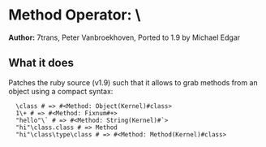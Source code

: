 # Method Operator: \\

**Author:** 7trans, Peter Vanbroekhoven, Ported to 1.9 by Michael Edgar

## What it does

Patches the ruby source (v1.9) such that it allows to grab methods from an object using a compact syntax:

```
  \class # => #<Method: Object(Kernel)#class>
  1\+ # => #<Method: Fixnum#+>
  "hello"\` # => #<Method: String(Kernel)#`>
  "hi"\class.class # => Method
  "hi"\class\type\class # => #<Method: Method(Kernel)#class>
```
